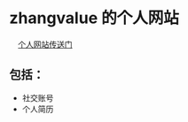 # zhangvalue 的个人网站  
    
<a href="https://zhangvalue.github.io/zhangvalue.github.io/ "  target="_blank" >个人网站传送门</a> 



## 包括：
- 社交账号
- 个人简历
 


